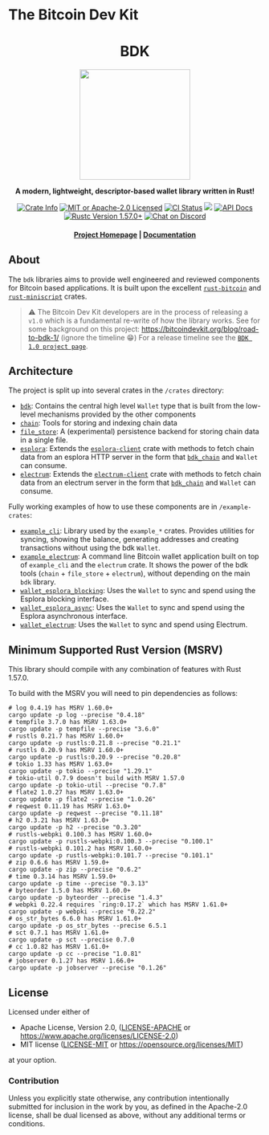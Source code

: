 # The Bitcoin Dev Kit

<div align="center">
  <h1>BDK</h1>

  <img src="./static/bdk.png" width="220" />

  <p>
    <strong>A modern, lightweight, descriptor-based wallet library written in Rust!</strong>
  </p>

  <p>
    <a href="https://crates.io/crates/bdk"><img alt="Crate Info" src="https://img.shields.io/crates/v/bdk.svg"/></a>
    <a href="https://github.com/bitcoindevkit/bdk/blob/master/LICENSE"><img alt="MIT or Apache-2.0 Licensed" src="https://img.shields.io/badge/license-MIT%2FApache--2.0-blue.svg"/></a>
    <a href="https://github.com/bitcoindevkit/bdk/actions?query=workflow%3ACI"><img alt="CI Status" src="https://github.com/bitcoindevkit/bdk/workflows/CI/badge.svg"></a>
    <a href="https://coveralls.io/github/bitcoindevkit/bdk?branch=master"><img src="https://coveralls.io/repos/github/bitcoindevkit/bdk/badge.svg?branch=master"/></a>
    <a href="https://docs.rs/bdk"><img alt="API Docs" src="https://img.shields.io/badge/docs.rs-bdk-green"/></a>
    <a href="https://blog.rust-lang.org/2021/12/02/Rust-1.57.0.html"><img alt="Rustc Version 1.57.0+" src="https://img.shields.io/badge/rustc-1.57.0%2B-lightgrey.svg"/></a>
    <a href="https://discord.gg/d7NkDKm"><img alt="Chat on Discord" src="https://img.shields.io/discord/753336465005608961?logo=discord"></a>
  </p>

  <h4>
    <a href="https://bitcoindevkit.org">Project Homepage</a>
    <span> | </span>
    <a href="https://docs.rs/bdk">Documentation</a>
  </h4>
</div>

## About

The `bdk` libraries aims to provide well engineered and reviewed components for Bitcoin based applications.
It is built upon the excellent [`rust-bitcoin`] and [`rust-miniscript`] crates.

> ⚠ The Bitcoin Dev Kit developers are in the process of releasing a `v1.0` which is a fundamental re-write of how the library works.
> See for some background on this project: https://bitcoindevkit.org/blog/road-to-bdk-1/ (ignore the timeline 😁)
> For a release timeline see the [`BDK 1.0 project page`].

## Architecture

The project is split up into several crates in the `/crates` directory:

- [`bdk`](./crates/bdk): Contains the central high level `Wallet` type that is built from the low-level mechanisms provided by the other components
- [`chain`](./crates/chain): Tools for storing and indexing chain data
- [`file_store`](./crates/file_store): A (experimental) persistence backend for storing chain data in a single file.
- [`esplora`](./crates/esplora): Extends the [`esplora-client`] crate with methods to fetch chain data from an esplora HTTP server in the form that [`bdk_chain`] and `Wallet` can consume.
- [`electrum`](./crates/electrum): Extends the [`electrum-client`] crate with methods to fetch chain data from an electrum server in the form that [`bdk_chain`] and `Wallet` can consume.

Fully working examples of how to use these components are in `/example-crates`:
- [`example_cli`](./example-crates/example_cli): Library used by the `example_*` crates. Provides utilities for syncing, showing the balance, generating addresses and creating transactions without using the bdk `Wallet`.
- [`example_electrum`](./example-crates/example_electrum): A command line Bitcoin wallet application built on top of `example_cli` and the `electrum` crate. It shows the power of the bdk tools (`chain` + `file_store` + `electrum`), without depending on the main `bdk` library.
- [`wallet_esplora_blocking`](./example-crates/wallet_esplora_blocking): Uses the `Wallet` to sync and spend using the Esplora blocking interface.
- [`wallet_esplora_async`](./example-crates/wallet_esplora_async): Uses the `Wallet` to sync and spend using the Esplora asynchronous interface.
- [`wallet_electrum`](./example-crates/wallet_electrum): Uses the `Wallet` to sync and spend using Electrum.

[`BDK 1.0 project page`]: https://github.com/orgs/bitcoindevkit/projects/14
[`rust-miniscript`]: https://github.com/rust-bitcoin/rust-miniscript
[`rust-bitcoin`]: https://github.com/rust-bitcoin/rust-bitcoin
[`esplora-client`]: https://docs.rs/esplora-client/
[`electrum-client`]: https://docs.rs/electrum-client/
[`bdk_chain`]: https://docs.rs/bdk-chain/

## Minimum Supported Rust Version (MSRV)
This library should compile with any combination of features with Rust 1.57.0.

To build with the MSRV you will need to pin dependencies as follows:

```shell
# log 0.4.19 has MSRV 1.60.0+
cargo update -p log --precise "0.4.18"
# tempfile 3.7.0 has MSRV 1.63.0+
cargo update -p tempfile --precise "3.6.0"
# rustls 0.21.7 has MSRV 1.60.0+
cargo update -p rustls:0.21.8 --precise "0.21.1"
# rustls 0.20.9 has MSRV 1.60.0+
cargo update -p rustls:0.20.9 --precise "0.20.8"
# tokio 1.33 has MSRV 1.63.0+
cargo update -p tokio --precise "1.29.1"
# tokio-util 0.7.9 doesn't build with MSRV 1.57.0
cargo update -p tokio-util --precise "0.7.8"
# flate2 1.0.27 has MSRV 1.63.0+
cargo update -p flate2 --precise "1.0.26"
# reqwest 0.11.19 has MSRV 1.63.0+
cargo update -p reqwest --precise "0.11.18"
# h2 0.3.21 has MSRV 1.63.0+
cargo update -p h2 --precise "0.3.20"
# rustls-webpki 0.100.3 has MSRV 1.60.0+
cargo update -p rustls-webpki:0.100.3 --precise "0.100.1"
# rustls-webpki 0.101.2 has MSRV 1.60.0+
cargo update -p rustls-webpki:0.101.7 --precise "0.101.1"
# zip 0.6.6 has MSRV 1.59.0+
cargo update -p zip --precise "0.6.2"
# time 0.3.14 has MSRV 1.59.0+
cargo update -p time --precise "0.3.13"
# byteorder 1.5.0 has MSRV 1.60.0+
cargo update -p byteorder --precise "1.4.3"
# webpki 0.22.4 requires `ring:0.17.2` which has MSRV 1.61.0+
cargo update -p webpki --precise "0.22.2"
# os_str_bytes 6.6.0 has MSRV 1.61.0+
cargo update -p os_str_bytes --precise 6.5.1
# sct 0.7.1 has MSRV 1.61.0+
cargo update -p sct --precise 0.7.0
# cc 1.0.82 has MSRV 1.61.0+
cargo update -p cc --precise "1.0.81"
# jobserver 0.1.27 has MSRV 1.66.0+
cargo update -p jobserver --precise "0.1.26"
```

## License

Licensed under either of

* Apache License, Version 2.0, ([LICENSE-APACHE](LICENSE-APACHE) or <https://www.apache.org/licenses/LICENSE-2.0>)
* MIT license ([LICENSE-MIT](LICENSE-MIT) or <https://opensource.org/licenses/MIT>)

at your option.

### Contribution

Unless you explicitly state otherwise, any contribution intentionally
submitted for inclusion in the work by you, as defined in the Apache-2.0
license, shall be dual licensed as above, without any additional terms or
conditions.

